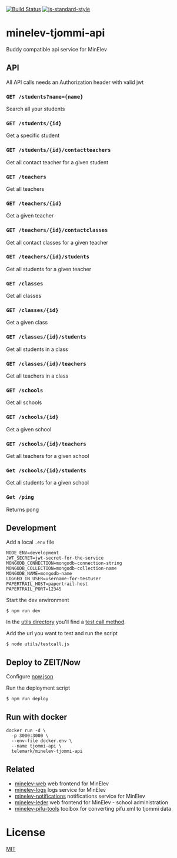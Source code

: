 [![Build Status](https://travis-ci.com/telemark/minelev-tjommi-api.svg?branch=master)](https://travis-ci.com/telemark/minelev-tjommi-api)
[![js-standard-style](https://img.shields.io/badge/code%20style-standard-brightgreen.svg?style=flat)](https://github.com/feross/standard)

# minelev-tjommi-api

Buddy compatible api service for MinElev

## API

All API calls needs an Authorization header with valid jwt  

### ```GET /students?name={name}```

Search all your students

### ```GET /students/{id}```

Get a specific student

### ```GET /students/{id}/contactteachers```

Get all contact teacher for a given student

### ```GET /teachers```

Get all teachers

### ```GET /teachers/{id}```

Get a given teacher

### ```GET /teachers/{id}/contactclasses```

Get all contact classes for a given teacher

### ```GET /teachers/{id}/students```

Get all students for a given teacher

### ```GET /classes```

Get all classes

### ```GET /classes/{id}```

Get a given class

### ```GET /classes/{id}/students```

Get all students in a class

### ```GET /classes/{id}/teachers```

Get all teachers in a class

### ```GET /schools```

Get all schools

### ```GET /schools/{id}```

Get a given school

### ```GET /schools/{id}/teachers```

Get all teachers for a given school

### ```Get /schools/{id}/students```

Get all students for a given school

### ```Get /ping```

Returns pong

## Development

Add a local `.env` file

```
NODE_ENV=development
JWT_SECRET=jwt-secret-for-the-service
MONGODB_CONNECTION=mongodb-connection-string
MONGODB_COLLECTION=mongodb-collection-name
MONGODB_NAME=mongodb-name
LOGGED_IN_USER=username-for-testuser
PAPERTRAIL_HOST=papertrail-host
PAPERTRAIL_PORT=12345
```

Start the dev environment

```
$ npm run dev
```

In the [utils directory](utils) you'll find a [test call method](utils/testcall.js).

Add the url you want to test and run the script

```
$ node utils/testcall.js
```

## Deploy to ZEIT/Now

Configure [now.json](now.json)

Run the deployment script

```
$ npm run deploy
```

## Run with docker

```
docker run -d \
  -p 3000:3000 \
  --env-file docker.env \
  --name tjommi-api \
  telemark/minelev-tjommi-api
```

## Related

- [minelev-web](https://github.com/telemark/minelev-web) web frontend for MinElev
- [minelev-logs](https://github.com/telemark/minelev-logs) logs service for MinElev
- [minelev-notifications](https://github.com/telemark/minelev-notifications) notifications service for MinElev
- [minelev-leder](https://github.com/telemark/minelev-leder) web frontend for MinElev - school administration
- [minelev-pifu-tools](https://github.com/telemark/minelev-pifu-tools) toolbox for converting pifu xml to tjommi data

# License

[MIT](LICENSE)
